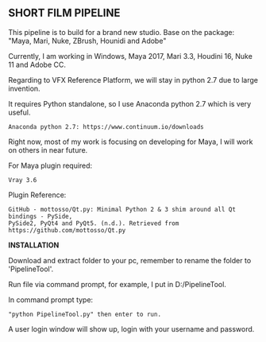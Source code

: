 ## **SHORT FILM PIPELINE**

This pipeline is to build for a brand new studio. Base on the package: "Maya, Mari, Nuke, ZBrush, Hounidi and Adobe"

Currently, I am working in Windows, Maya 2017, Mari 3.3, Houdini 16, Nuke 11 and Adobe CC.

Regarding to VFX Reference Platform, we will stay in python 2.7 due to large invention.

It requires Python standalone, so I use Anaconda python 2.7 which is very useful.

    Anaconda python 2.7: https://www.continuum.io/downloads

Right now, most of my work is focusing on developing for Maya, I will work on others in near future.

For Maya plugin required:

    Vray 3.6

Plugin Reference:
    
    GitHub - mottosso/Qt.py: Minimal Python 2 & 3 shim around all Qt bindings - PySide,
    PySide2, PyQt4 and PyQt5. (n.d.). Retrieved from https://github.com/mottosso/Qt.py

**INSTALLATION**

Download and extract folder to your pc, remember to rename the folder to 'PipelineTool'.

Run file via command prompt, for example, I put in D:/PipelineTool.

In command prompt type:

    "python PipelineTool.py" then enter to run.

A user login window will show up, login with your username and password.
